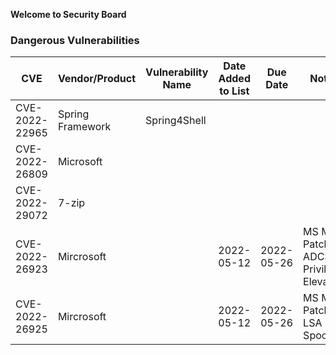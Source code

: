 **Welcome to Security Board**

### Dangerous Vulnerabilities

CVE               |Vendor/Product        |Vulnerability Name|Date Added to List |Due Date      |Notes 
------------------|----------------------|------------------|-------------------|--------------|------------------------------------------------
CVE-2022-22965    |Spring Framework      |Spring4Shell      |                   |              |
CVE-2022-26809    |Microsoft             |                  |                   |              |
CVE-2022-29072    |7-zip                 |                  |                   |              |
CVE-2022-26923    |Mircrosoft            |                  |2022-05-12         |2022-05-26    |MS May Patch, ADCS Privilege Elevation
CVE-2022-26925    |Mircrosoft            |                  |2022-05-12         |2022-05-26    |MS May Patch, LSA Spoofing


